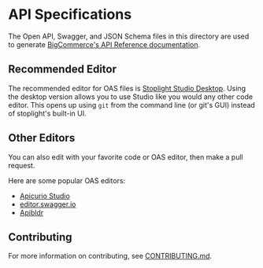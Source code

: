 # API Specifications
The Open API, Swagger, and JSON Schema files in this directory are used to generate [BigCommerce's API Reference documentation](https://developer.bigcommerce.com/api-reference).

## Recommended Editor
The recommended editor for OAS files is [Stoplight Studio Desktop](https://stoplight.io/studio/). Using the desktop version allows you to use Studio like you would any other code editor. This opens up using `git` from the command line (or git's GUI) instead of stoplight's built-in UI.

## Other Editors
You can also edit with your favorite code or OAS editor, then make a pull request.

Here are some popular OAS editors:
* [Apicurio Studio](https://studio.apicur.io/)
* [editor.swagger.io](https://editor.swagger.io/)
* [Apibldr](https://www.apibldr.com/)


## Contributing
For more information on contributing, see [CONTRIBUTING.md](CONTRIBUTING.md).